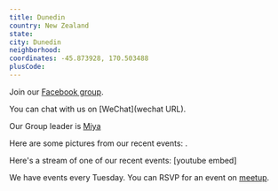 ```yaml
---
title: Dunedin
country: New Zealand
state: 
city: Dunedin
neighborhood: 
coordinates: -45.873928, 170.503488
plusCode:
---
```

Join our [Facebook group](https://www.facebook.com/groups/free.code.camp.dunedin).

You can chat with us on [WeChat](wechat URL).

Our Group leader is [Miya](freecodecamp.org/miya)

Here are some pictures from our recent events:
![]().

Here's a stream of one of our recent events:
[youtube embed]

We have events every Tuesday. You can RSVP for an event on [meetup](meetupurl).
